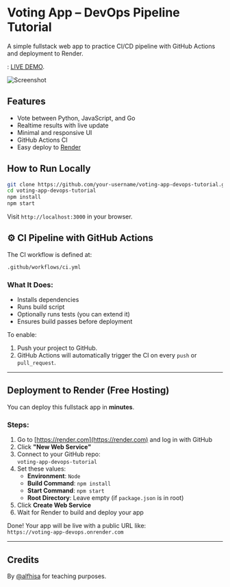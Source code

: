 # Voting App – DevOps Pipeline Tutorial

A simple fullstack web app to practice CI/CD pipeline with GitHub Actions and deployment to Render.

: 
[LIVE DEMO]([https://streamlit.io/](https://voting-app-devops-tutorial.onrender.com)). 

![Screenshot](https://github.com/alfhisa/voting-app-devops-tutorial/raw/main/demo.png)

## Features

- Vote between Python, JavaScript, and Go
- Realtime results with live update
- Minimal and responsive UI
- GitHub Actions CI
- Easy deploy to [Render](https://render.com)

## How to Run Locally

```bash
git clone https://github.com/your-username/voting-app-devops-tutorial.git
cd voting-app-devops-tutorial
npm install
npm start
```

Visit `http://localhost:3000` in your browser.

## ⚙️ CI Pipeline with GitHub Actions

The CI workflow is defined at:

```bash
.github/workflows/ci.yml
```

### What It Does:
- Installs dependencies
- Runs build script
- Optionally runs tests (you can extend it)
- Ensures build passes before deployment

To enable:
1. Push your project to GitHub.
2. GitHub Actions will automatically trigger the CI on every `push` or `pull_request`.

---

## Deployment to Render (Free Hosting)

You can deploy this fullstack app in **minutes**.

### Steps:

1. Go to [https://render.com](https://render.com) and log in with GitHub
2. Click **"New Web Service"**
3. Connect to your GitHub repo:  
   `voting-app-devops-tutorial`
4. Set these values:
   - **Environment**: `Node`
   - **Build Command**: `npm install`
   - **Start Command**: `npm start`
   - **Root Directory**: Leave empty (if `package.json` is in root)
5. Click **Create Web Service**
6. Wait for Render to build and deploy your app

Done! Your app will be live with a public URL like:  
`https://voting-app-devops.onrender.com`

---

## Credits

By [@alfhisa](https://github.com/alfhisa) for teaching purposes.
